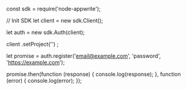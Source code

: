 const sdk = require('node-appwrite');

// Init SDK
let client = new sdk.Client();

let auth = new sdk.Auth(client);

client
    .setProject('')
;

let promise = auth.register('email@example.com', 'password', 'https://example.com');

promise.then(function (response) {
    console.log(response);
}, function (error) {
    console.log(error);
});